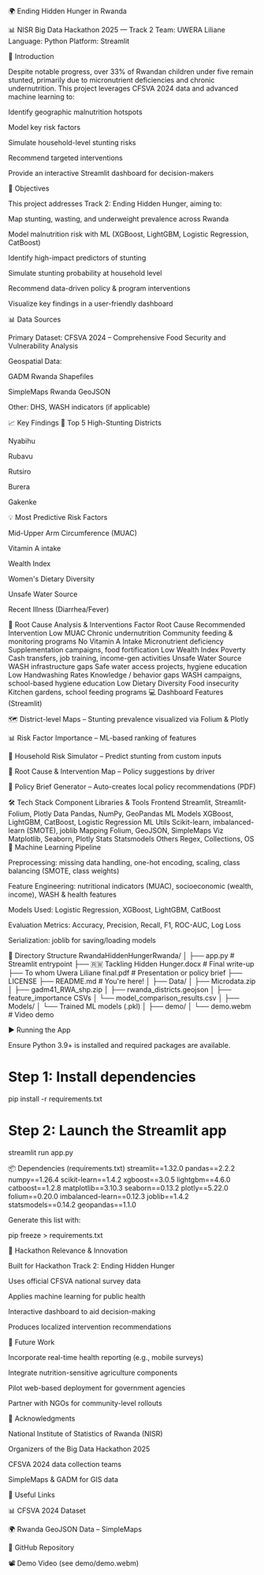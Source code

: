 🌍 Ending Hidden Hunger in Rwanda

📊 NISR Big Data Hackathon 2025 — Track 2
Team: UWERA Liliane
Language: Python
Platform: Streamlit

📌 Introduction

Despite notable progress, over 33% of Rwandan children under five remain stunted, primarily due to micronutrient deficiencies and chronic undernutrition. This project leverages CFSVA 2024 data and advanced machine learning to:

Identify geographic malnutrition hotspots

Model key risk factors

Simulate household-level stunting risks

Recommend targeted interventions

Provide an interactive Streamlit dashboard for decision-makers

🎯 Objectives

This project addresses Track 2: Ending Hidden Hunger, aiming to:

Map stunting, wasting, and underweight prevalence across Rwanda

Model malnutrition risk with ML (XGBoost, LightGBM, Logistic Regression, CatBoost)

Identify high-impact predictors of stunting

Simulate stunting probability at household level

Recommend data-driven policy & program interventions

Visualize key findings in a user-friendly dashboard

📊 Data Sources

Primary Dataset: CFSVA 2024 – Comprehensive Food Security and Vulnerability Analysis

Geospatial Data:

GADM Rwanda Shapefiles

SimpleMaps Rwanda GeoJSON

Other: DHS, WASH indicators (if applicable)

📈 Key Findings
🔺 Top 5 High-Stunting Districts

Nyabihu

Rubavu

Rutsiro

Burera

Gakenke

💡 Most Predictive Risk Factors

Mid-Upper Arm Circumference (MUAC)

Vitamin A intake

Wealth Index

Women's Dietary Diversity

Unsafe Water Source

Recent Illness (Diarrhea/Fever)

🧩 Root Cause Analysis & Interventions
Factor	Root Cause	Recommended Intervention
Low MUAC	Chronic undernutrition	Community feeding & monitoring programs
No Vitamin A Intake	Micronutrient deficiency	Supplementation campaigns, food fortification
Low Wealth Index	Poverty	Cash transfers, job training, income-gen activities
Unsafe Water Source	WASH infrastructure gaps	Safe water access projects, hygiene education
Low Handwashing Rates	Knowledge / behavior gaps	WASH campaigns, school-based hygiene education
Low Dietary Diversity	Food insecurity	Kitchen gardens, school feeding programs
💻 Dashboard Features (Streamlit)

🗺️ District-level Maps – Stunting prevalence visualized via Folium & Plotly

📊 Risk Factor Importance – ML-based ranking of features

🧮 Household Risk Simulator – Predict stunting from custom inputs

🧠 Root Cause & Intervention Map – Policy suggestions by driver

📝 Policy Brief Generator – Auto-creates local policy recommendations (PDF)

🛠️ Tech Stack
Component	Libraries & Tools
Frontend	Streamlit, Streamlit-Folium, Plotly
Data	Pandas, NumPy, GeoPandas
ML Models	XGBoost, LightGBM, CatBoost, Logistic Regression
ML Utils	Scikit-learn, imbalanced-learn (SMOTE), joblib
Mapping	Folium, GeoJSON, SimpleMaps
Viz	Matplotlib, Seaborn, Plotly
Stats	Statsmodels
Others	Regex, Collections, OS
🧠 Machine Learning Pipeline

Preprocessing: missing data handling, one-hot encoding, scaling, class balancing (SMOTE, class weights)

Feature Engineering: nutritional indicators (MUAC), socioeconomic (wealth, income), WASH & health features

Models Used: Logistic Regression, XGBoost, LightGBM, CatBoost

Evaluation Metrics: Accuracy, Precision, Recall, F1, ROC-AUC, Log Loss

Serialization: joblib for saving/loading models

📂 Directory Structure
RwandaHiddenHungerRwanda/
│
├── app.py                       # Streamlit entrypoint
├── 🇷🇼 Tackling Hidden Hunger.docx  # Final write-up
├── To whom Uwera Liliane final.pdf   # Presentation or policy brief
├── LICENSE
├── README.md                    # You're here!
│
├── Data/
│   ├── Microdata.zip
│   ├── gadm41_RWA_shp.zip
│   ├── rwanda_districts.geojson
│   ├── feature_importance CSVs
│   └── model_comparison_results.csv
│
├── Models/
│   └── Trained ML models (.pkl)
│
├── demo/
│   └── demo.webm                # Video demo

▶️ Running the App

Ensure Python 3.9+ is installed and required packages are available.

# Step 1: Install dependencies
pip install -r requirements.txt

# Step 2: Launch the Streamlit app
streamlit run app.py

📦 Dependencies (requirements.txt)
streamlit==1.32.0
pandas==2.2.2
numpy==1.26.4
scikit-learn==1.4.2
xgboost==3.0.5
lightgbm==4.6.0
catboost==1.2.8
matplotlib==3.10.3
seaborn==0.13.2
plotly==5.22.0
folium==0.20.0
imbalanced-learn==0.12.3
joblib==1.4.2
statsmodels==0.14.2
geopandas==1.1.0


Generate this list with:

pip freeze > requirements.txt

📢 Hackathon Relevance & Innovation

Built for Hackathon Track 2: Ending Hidden Hunger

Uses official CFSVA national survey data

Applies machine learning for public health

Interactive dashboard to aid decision-making

Produces localized intervention recommendations

🔮 Future Work

Incorporate real-time health reporting (e.g., mobile surveys)

Integrate nutrition-sensitive agriculture components

Pilot web-based deployment for government agencies

Partner with NGOs for community-level rollouts

🙌 Acknowledgments

National Institute of Statistics of Rwanda (NISR)

Organizers of the Big Data Hackathon 2025

CFSVA 2024 data collection teams

SimpleMaps & GADM for GIS data

🔗 Useful Links

📊 CFSVA 2024 Dataset

🌍 Rwanda GeoJSON Data – SimpleMaps

🧠 GitHub Repository

📽️ Demo Video (see demo/demo.webm)

